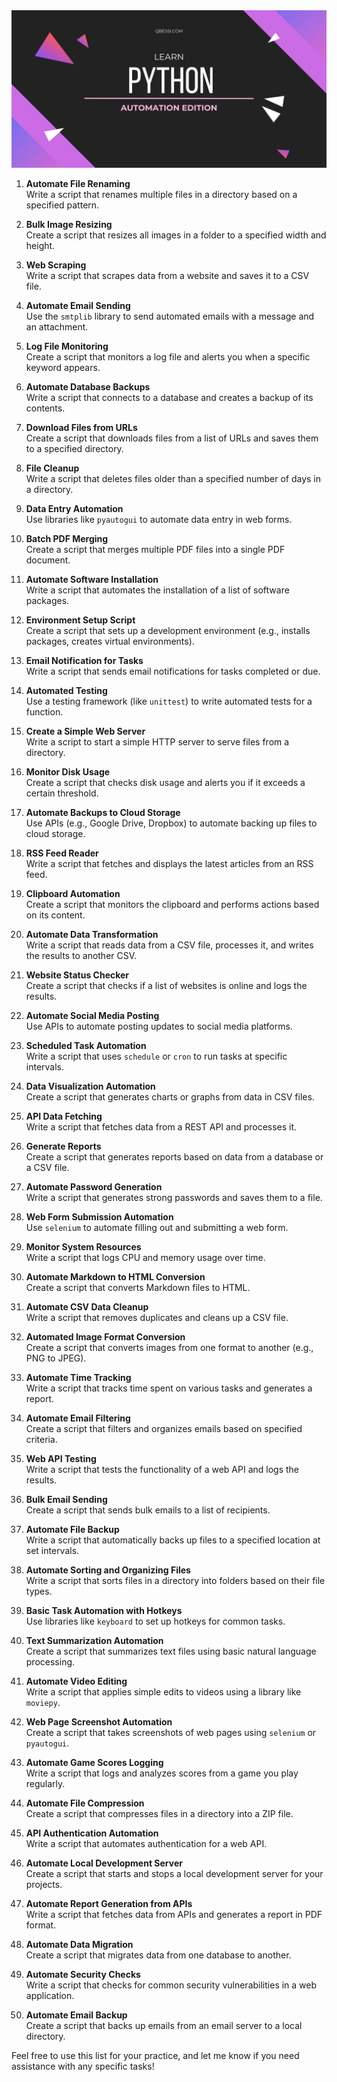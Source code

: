 <img src="learn-python.jpg" alt="Learn Python"/>

1. **Automate File Renaming**  
   Write a script that renames multiple files in a directory based on a specified pattern.

2. **Bulk Image Resizing**  
   Create a script that resizes all images in a folder to a specified width and height.

3. **Web Scraping**  
   Write a script that scrapes data from a website and saves it to a CSV file.

4. **Automate Email Sending**  
   Use the `smtplib` library to send automated emails with a message and an attachment.

5. **Log File Monitoring**  
   Create a script that monitors a log file and alerts you when a specific keyword appears.

6. **Automate Database Backups**  
   Write a script that connects to a database and creates a backup of its contents.

7. **Download Files from URLs**  
   Create a script that downloads files from a list of URLs and saves them to a specified directory.

8. **File Cleanup**  
   Write a script that deletes files older than a specified number of days in a directory.

9. **Data Entry Automation**  
   Use libraries like `pyautogui` to automate data entry in web forms.

10. **Batch PDF Merging**  
    Create a script that merges multiple PDF files into a single PDF document.

11. **Automate Software Installation**  
    Write a script that automates the installation of a list of software packages.

12. **Environment Setup Script**  
    Create a script that sets up a development environment (e.g., installs packages, creates virtual environments).

13. **Email Notification for Tasks**  
    Write a script that sends email notifications for tasks completed or due.

14. **Automated Testing**  
    Use a testing framework (like `unittest`) to write automated tests for a function.

15. **Create a Simple Web Server**  
    Write a script to start a simple HTTP server to serve files from a directory.

16. **Monitor Disk Usage**  
    Create a script that checks disk usage and alerts you if it exceeds a certain threshold.

17. **Automate Backups to Cloud Storage**  
    Use APIs (e.g., Google Drive, Dropbox) to automate backing up files to cloud storage.

18. **RSS Feed Reader**  
    Write a script that fetches and displays the latest articles from an RSS feed.

19. **Clipboard Automation**  
    Create a script that monitors the clipboard and performs actions based on its content.

20. **Automate Data Transformation**  
    Write a script that reads data from a CSV file, processes it, and writes the results to another CSV.

21. **Website Status Checker**  
    Create a script that checks if a list of websites is online and logs the results.

22. **Automate Social Media Posting**  
    Use APIs to automate posting updates to social media platforms.

23. **Scheduled Task Automation**  
    Write a script that uses `schedule` or `cron` to run tasks at specific intervals.

24. **Data Visualization Automation**  
    Create a script that generates charts or graphs from data in CSV files.

25. **API Data Fetching**  
    Write a script that fetches data from a REST API and processes it.

26. **Generate Reports**  
    Create a script that generates reports based on data from a database or a CSV file.

27. **Automate Password Generation**  
    Write a script that generates strong passwords and saves them to a file.

28. **Web Form Submission Automation**  
    Use `selenium` to automate filling out and submitting a web form.

29. **Monitor System Resources**  
    Write a script that logs CPU and memory usage over time.

30. **Automate Markdown to HTML Conversion**  
    Create a script that converts Markdown files to HTML.

31. **Automate CSV Data Cleanup**  
    Write a script that removes duplicates and cleans up a CSV file.

32. **Automated Image Format Conversion**  
    Create a script that converts images from one format to another (e.g., PNG to JPEG).

33. **Automate Time Tracking**  
    Write a script that tracks time spent on various tasks and generates a report.

34. **Automate Email Filtering**  
    Create a script that filters and organizes emails based on specified criteria.

35. **Web API Testing**  
    Write a script that tests the functionality of a web API and logs the results.

36. **Bulk Email Sending**  
    Create a script that sends bulk emails to a list of recipients.

37. **Automate File Backup**  
    Write a script that automatically backs up files to a specified location at set intervals.

38. **Automate Sorting and Organizing Files**  
    Write a script that sorts files in a directory into folders based on their file types.

39. **Basic Task Automation with Hotkeys**  
    Use libraries like `keyboard` to set up hotkeys for common tasks.

40. **Text Summarization Automation**  
    Create a script that summarizes text files using basic natural language processing.

41. **Automate Video Editing**  
    Write a script that applies simple edits to videos using a library like `moviepy`.

42. **Web Page Screenshot Automation**  
    Create a script that takes screenshots of web pages using `selenium` or `pyautogui`.

43. **Automate Game Scores Logging**  
    Write a script that logs and analyzes scores from a game you play regularly.

44. **Automate File Compression**  
    Create a script that compresses files in a directory into a ZIP file.

45. **API Authentication Automation**  
    Write a script that automates authentication for a web API.

46. **Automate Local Development Server**  
    Create a script that starts and stops a local development server for your projects.

47. **Automate Report Generation from APIs**  
    Write a script that fetches data from APIs and generates a report in PDF format.

48. **Automate Data Migration**  
    Create a script that migrates data from one database to another.

49. **Automate Security Checks**  
    Write a script that checks for common security vulnerabilities in a web application.

50. **Automate Email Backup**  
    Create a script that backs up emails from an email server to a local directory.

Feel free to use this list for your practice, and let me know if you need assistance with any specific tasks!
